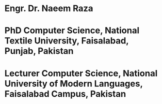 # Engr. Dr. Naeem Raza
# PhD Computer Science, National Textile University, Faisalabad, Punjab, Pakistan
# Lecturer Computer Science, National University of Modern Languages, Faisalabad Campus, Pakistan
